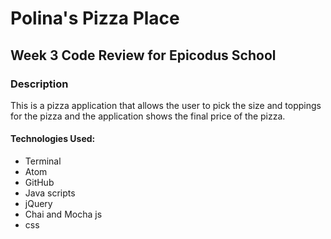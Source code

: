 # Polina's Pizza Place
## Week 3 Code Review for Epicodus School

### Description
This is a pizza application that allows the user to pick the size and toppings for the pizza and the application shows the final price of the pizza.

#### Technologies Used:
* Terminal
* Atom
* GitHub
* Java scripts
* jQuery
* Chai and Mocha js
* css
